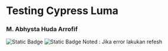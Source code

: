 # Testing Cypress Luma

### M. Abhysta Huda Arrofif
<img alt="Static Badge" src="https://img.shields.io/badge/Cypress-green"> <img alt="Static Badge" src="https://img.shields.io/badge/Cypress-Testing-green">
Noted : Jika error lakukan refesh
